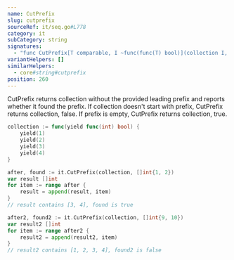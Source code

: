 ```yaml
---
name: CutPrefix
slug: cutprefix
sourceRef: it/seq.go#L778
category: it
subCategory: string
signatures:
  - "func CutPrefix[T comparable, I ~func(func(T) bool)](collection I, separator []T) (after I, found bool)"
variantHelpers: []
similarHelpers:
  - core#string#cutprefix
position: 260
---
```


CutPrefix returns collection without the provided leading prefix and reports whether it found the prefix.
If collection doesn't start with prefix, CutPrefix returns collection, false.
If prefix is empty, CutPrefix returns collection, true.

```go
collection := func(yield func(int) bool) {
    yield(1)
    yield(2)
    yield(3)
    yield(4)
}

after, found := it.CutPrefix(collection, []int{1, 2})
var result []int
for item := range after {
    result = append(result, item)
}
// result contains [3, 4], found is true

after2, found2 := it.CutPrefix(collection, []int{9, 10})
var result2 []int
for item := range after2 {
    result2 = append(result2, item)
}
// result2 contains [1, 2, 3, 4], found2 is false
```